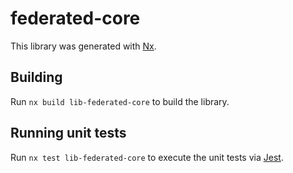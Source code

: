 # federated-core

This library was generated with [Nx](https://nx.dev).

## Building

Run `nx build lib-federated-core` to build the library.

## Running unit tests

Run `nx test lib-federated-core` to execute the unit tests via [Jest](https://jestjs.io).
